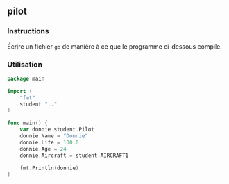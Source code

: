 ## pilot

### Instructions

Écrire un fichier `go` de manière à ce que le programme ci-dessous compile.

### Utilisation

```go
package main

import (
	"fmt"
	student ".."
)

func main() {
	var donnie student.Pilot
	donnie.Name = "Donnie"
	donnie.Life = 100.0
	donnie.Age = 24
	donnie.Aircraft = student.AIRCRAFT1

	fmt.Println(donnie)
}
```
